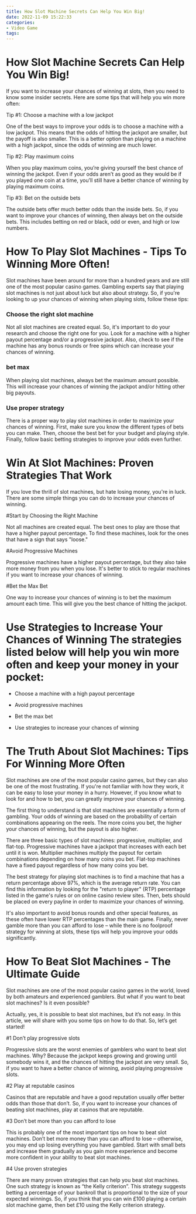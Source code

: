 ```yaml
---
title: How Slot Machine Secrets Can Help You Win Big!
date: 2022-11-09 15:22:33
categories:
- Video Game
tags:
---
```



#  How Slot Machine Secrets Can Help You Win Big!

If you want to increase your chances of winning at slots, then you need to know some insider secrets. Here are some tips that will help you win more often:

Tip #1: Choose a machine with a low jackpot

One of the best ways to improve your odds is to choose a machine with a low jackpot. This means that the odds of hitting the jackpot are smaller, but the payoff is also smaller. This is a better option than playing on a machine with a high jackpot, since the odds of winning are much lower.

Tip #2: Play maximum coins

When you play maximum coins, you’re giving yourself the best chance of winning the jackpot. Even if your odds aren’t as good as they would be if you played one coin at a time, you’ll still have a better chance of winning by playing maximum coins.

Tip #3: Bet on the outside bets

The outside bets offer much better odds than the inside bets. So, if you want to improve your chances of winning, then always bet on the outside bets. This includes betting on red or black, odd or even, and high or low numbers.

#  How To Play Slot Machines - Tips To Winning More Often!

Slot machines have been around for more than a hundred years and are still one of the most popular casino games. Gambling experts say that playing slot machines is not just about luck but also about strategy. So, if you're looking to up your chances of winning when playing slots, follow these tips:

### Choose the right slot machine

Not all slot machines are created equal. So, it's important to do your research and choose the right one for you. Look for a machine with a higher payout percentage and/or a progressive jackpot. Also, check to see if the machine has any bonus rounds or free spins which can increase your chances of winning.

### bet max

When playing slot machines, always bet the maximum amount possible. This will increase your chances of winning the jackpot and/or hitting other big payouts.

### Use proper strategy

There is a proper way to play slot machines in order to maximize your chances of winning. First, make sure you know the different types of bets you can make. Then, choose the best bet for your budget and playing style. Finally, follow basic betting strategies to improve your odds even further.

#  Win At Slot Machines: Proven Strategies That Work

If you love the thrill of slot machines, but hate losing money, you're in luck. There are some simple things you can do to increase your chances of winning.

#Start by Choosing the Right Machine

Not all machines are created equal. The best ones to play are those that have a higher payout percentage. To find these machines, look for the ones that have a sign that says "loose."

#Avoid Progressive Machines

Progressive machines have a higher payout percentage, but they also take more money from you when you lose. It's better to stick to regular machines if you want to increase your chances of winning.

#Bet the Max Bet

One way to increase your chances of winning is to bet the maximum amount each time. This will give you the best chance of hitting the jackpot.

# Use Strategies to Increase Your Chances of Winning The strategies listed below will help you win more often and keep your money in your pocket: 

- Choose a machine with a high payout percentage 

- Avoid progressive machines 

- Bet the max bet 

- Use strategies to increase your chances of winning

#  The Truth About Slot Machines: Tips For Winning More Often

Slot machines are one of the most popular casino games, but they can also be one of the most frustrating. If you're not familiar with how they work, it can be easy to lose your money in a hurry. However, if you know what to look for and how to bet, you can greatly improve your chances of winning.

The first thing to understand is that slot machines are essentially a form of gambling. Your odds of winning are based on the probability of certain combinations appearing on the reels. The more coins you bet, the higher your chances of winning, but the payout is also higher.

There are three basic types of slot machines: progressive, multiplier, and flat-top. Progressive machines have a jackpot that increases with each bet until it is won. Multiplier machines multiply the payout for certain combinations depending on how many coins you bet. Flat-top machines have a fixed payout regardless of how many coins you bet.

The best strategy for playing slot machines is to find a machine that has a return percentage above 97%, which is the average return rate. You can find this information by looking for the "return to player" (RTP) percentage listed in the game's rules or on online casino review sites. Then, bets should be placed on every payline in order to maximize your chances of winning.

It's also important to avoid bonus rounds and other special features, as these often have lower RTP percentages than the main game. Finally, never gamble more than you can afford to lose – while there is no foolproof strategy for winning at slots, these tips will help you improve your odds significantly.

#  How To Beat Slot Machines - The Ultimate Guide

Slot machines are one of the most popular casino games in the world, loved by both amateurs and experienced gamblers. But what if you want to beat slot machines? Is it even possible?

Actually, yes, it is possible to beat slot machines, but it’s not easy. In this article, we will share with you some tips on how to do that. So, let’s get started!

#1 Don’t play progressive slots

Progressive slots are the worst enemies of gamblers who want to beat slot machines. Why? Because the jackpot keeps growing and growing until somebody wins it, and the chances of hitting the jackpot are very small. So, if you want to have a better chance of winning, avoid playing progressive slots.

#2 Play at reputable casinos

Casinos that are reputable and have a good reputation usually offer better odds than those that don’t. So, if you want to increase your chances of beating slot machines, play at casinos that are reputable.

#3 Don’t bet more than you can afford to lose

This is probably one of the most important tips on how to beat slot machines. Don’t bet more money than you can afford to lose – otherwise, you may end up losing everything you have gambled. Start with small bets and increase them gradually as you gain more experience and become more confident in your ability to beat slot machines.

#4 Use proven strategies

There are many proven strategies that can help you beat slot machines. One such strategy is known as “the Kelly criterion”. This strategy suggests betting a percentage of your bankroll that is proportional to the size of your expected winnings. So, if you think that you can win £100 playing a certain slot machine game, then bet £10 using the Kelly criterion strategy.